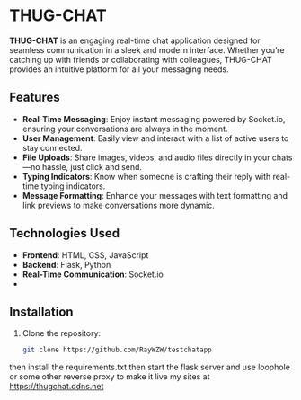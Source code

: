 # THUG-CHAT

**THUG-CHAT** is an engaging real-time chat application designed for seamless communication in a sleek and modern interface. Whether you’re catching up with friends or collaborating with colleagues, THUG-CHAT provides an intuitive platform for all your messaging needs.

## Features

- **Real-Time Messaging**: Enjoy instant messaging powered by Socket.io, ensuring your conversations are always in the moment.
- **User Management**: Easily view and interact with a list of active users to stay connected.
- **File Uploads**: Share images, videos, and audio files directly in your chats—no hassle, just click and send.
- **Typing Indicators**: Know when someone is crafting their reply with real-time typing indicators.
- **Message Formatting**: Enhance your messages with text formatting and link previews to make conversations more dynamic.

## Technologies Used

- **Frontend**: HTML, CSS, JavaScript
- **Backend**: Flask, Python
- **Real-Time Communication**: Socket.io
- 

## Installation

1. Clone the repository:
   ```bash
   git clone https://github.com/RayWZW/testchatapp

then install the requirements.txt then start the flask server and use loophole or some other reverse proxy to make it live 
my sites at https://thugchat.ddns.net
